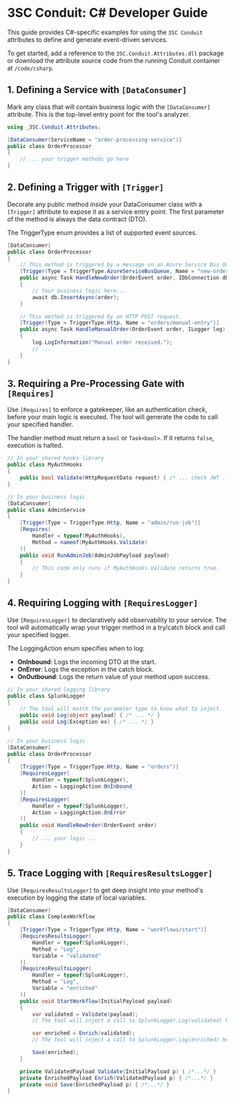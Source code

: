 ﻿
# 3SC Conduit: C# Developer Guide

This guide provides C#-specific examples for using the `3SC Conduit` attributes to define and generate event-driven services.

To get started, add a reference to the `3SC.Conduit.Attributes.dll` package or download the attribute source code from the running Conduit container at `/code/csharp`.

## 1. Defining a Service with `[DataConsumer]`

Mark any class that will contain business logic with the `[DataConsumer]` attribute. This is the top-level entry point for the tool's analyzer.

```csharp
using _3SC.Conduit.Attributes;

[DataConsumer(ServiceName = "order-processing-service")]
public class OrderProcessor
{
    // ... your trigger methods go here
}
```

## 2. Defining a Trigger with `[Trigger]`

Decorate any public method inside your DataConsumer class with a `[Trigger]` attribute to expose it as a service entry point. The first parameter of the method is always the data contract (DTO).

The TriggerType enum provides a list of supported event sources.

```csharp
[DataConsumer]
public class OrderProcessor
{
    // This method is triggered by a message on an Azure Service Bus Queue.
    [Trigger(Type = TriggerType.AzureServiceBusQueue, Name = "new-orders")]
    public async Task HandleNewOrder(OrderEvent order, IDbConnection db)
    {
        // Your business logic here...
        await db.InsertAsync(order);
    }

    // This method is triggered by an HTTP POST request.
    [Trigger(Type = TriggerType.Http, Name = "orders/manual-entry")]
    public async Task HandleManualOrder(OrderEvent order, ILogger log)
    {
        log.LogInformation("Manual order received.");
        // ...
    }
}
```

## 3. Requiring a Pre-Processing Gate with `[Requires]`

Use `[Requires]` to enforce a gatekeeper, like an authentication check, before your main logic is executed. The tool will generate the code to call your specified handler.

The handler method must return a `bool` or `Task<bool>`. If it returns `false`, execution is halted.

```csharp
// In your shared hooks library
public class MyAuthHooks
{
    public bool Validate(HttpRequestData request) { /* ... check JWT ... */ }
}

// In your business logic
[DataConsumer]
public class AdminService
{
    [Trigger(Type = TriggerType.Http, Name = "admin/run-job")]
    [Requires(
        Handler = typeof(MyAuthHooks),
        Method = nameof(MyAuthHooks.Validate)
    )]
    public void RunAdminJob(AdminJobPayload payload)
    {
        // This code only runs if MyAuthHooks.Validate returns true.
    }
}
```

## 4. Requiring Logging with `[RequiresLogger]`

Use `[RequiresLogger]` to declaratively add observability to your service. The tool will automatically wrap your trigger method in a try/catch block and call your specified logger.

The LoggingAction enum specifies when to log:
- **OnInbound**: Logs the incoming DTO at the start.
- **OnError**: Logs the exception in the catch block.
- **OnOutbound**: Logs the return value of your method upon success.

```csharp
// In your shared logging library
public class SplunkLogger
{
    // The tool will match the parameter type to know what to inject.
    public void Log(object payload) { /* ... */ }
    public void Log(Exception ex) { /* ... */ }
}

// In your business logic
[DataConsumer]
public class OrderProcessor
{
    [Trigger(Type = TriggerType.Http, Name = "orders")]
    [RequiresLogger(
        Handler = typeof(SplunkLogger),
        Action = LoggingAction.OnInbound
    )]
    [RequiresLogger(
        Handler = typeof(SplunkLogger),
        Action = LoggingAction.OnError
    )]
    public void HandleNewOrder(OrderEvent order)
    {
        // ... your logic ...
    }
}
```

## 5. Trace Logging with `[RequiresResultsLogger]`

Use `[RequiresResultsLogger]` to get deep insight into your method's execution by logging the state of local variables.

```csharp
[DataConsumer]
public class ComplexWorkflow
{
    [Trigger(Type = TriggerType.Http, Name = "workflows/start")]
    [RequiresResultsLogger(
        Handler = typeof(SplunkLogger),
        Method = "Log",
        Variable = "validated"
    )]
    [RequiresResultsLogger(
        Handler = typeof(SplunkLogger),
        Method = "Log",
        Variable = "enriched"
    )]
    public void StartWorkflow(InitialPayload payload)
    {
        var validated = Validate(payload);
        // The tool will inject a call to SplunkLogger.Log(validated) here.

        var enriched = Enrich(validated);
        // The tool will inject a call to SplunkLogger.Log(enriched) here.

        Save(enriched);
    }

    private ValidatedPayload Validate(InitialPayload p) { /*...*/ }
    private EnrichedPayload Enrich(ValidatedPayload p) { /*...*/ }
    private void Save(EnrichedPayload p) { /*...*/ }
}
```